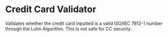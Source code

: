 # Credit Card Validator
Validates whether the credit card inputted is a valid  ISO/IEC 7812-1 number through the Luhn Algorithm. This is not safe for CC security. 
